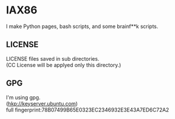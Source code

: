 # IAX86

I make Python pages, bash scripts, and some brainf\*\*k scripts.  

## LICENSE

LICENSE files saved in sub directories.  
(CC License will be applyed only this directory.)

## GPG

I'm using gpg.  
(<hkp://keyserver.ubuntu.com>)  
full fingerprint:78B07499B65E0323EC2346932E3E43A7ED6C72A2  
